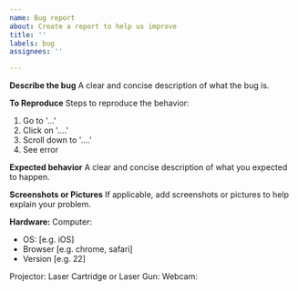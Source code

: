 ```yaml
---
name: Bug report
about: Create a report to help us improve
title: ''
labels: bug
assignees: ''

---
```


**Describe the bug**
A clear and concise description of what the bug is.

**To Reproduce**
Steps to reproduce the behavior:
1. Go to '...'
2. Click on '....'
3. Scroll down to '....'
4. See error

**Expected behavior**
A clear and concise description of what you expected to happen.

**Screenshots or Pictures**
If applicable, add screenshots or pictures to help explain your problem.

**Hardware:**
Computer:
 - OS: [e.g. iOS]
 - Browser [e.g. chrome, safari]
 - Version [e.g. 22]

Projector: 
Laser Cartridge or Laser Gun: 
Webcam:
